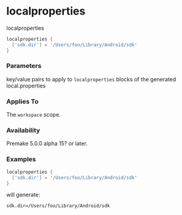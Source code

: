 # localproperties #

localproperties

```Lua
localproperties {
  ['sdk.dir'] = '/Users/foo/Library/Android/sdk'
}
```

### Parameters ###

key/value pairs to apply to `localproperties` blocks of the generated local.properties

### Applies To ###

The `workspace` scope.

### Availability ###

Premake 5.0.0 alpha 15? or later.

### Examples ###

```Lua
localproperties {
  ['sdk.dir'] = '/Users/foo/Library/Android/sdk'
}
```

will generate:

```
sdk.dir=/Users/foo/Library/Android/sdk
```
